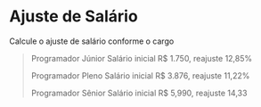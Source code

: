 # Ajuste de Salário

Calcule o ajuste de salário conforme o cargo

> Programador Júnior
> Salário inicial R$ 1.750, reajuste 12,85%
> 
> Programador Pleno
> Salário inicial R$ 3.876, reajuste 11,22%
> 
> Programador Sênior
> Salário inicial R$ 5,990, reajuste 14,33